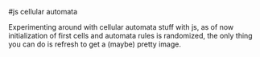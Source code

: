 #js cellular automata

Experimenting around with cellular automata stuff with js, as of now initialization of first cells
and automata rules is randomized, the only thing you can do is refresh to get a (maybe) pretty
image.


